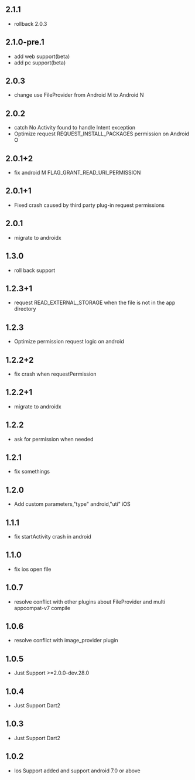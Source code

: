 ## 2.1.1
* rollback 2.0.3
## 2.1.0-pre.1
* add web support(beta)
* add pc support(beta)
## 2.0.3
* change use FileProvider from Android M to Android N
## 2.0.2
* catch No Activity found to handle Intent exception
* Optimize request REQUEST_INSTALL_PACKAGES permission on Android O
## 2.0.1+2
* fix android M FLAG_GRANT_READ_URI_PERMISSION
## 2.0.1+1
* Fixed crash caused by third party plug-in request permissions
## 2.0.1
* migrate to androidx
## 1.3.0
* roll back support
## 1.2.3+1
* request READ_EXTERNAL_STORAGE when the file is not in the app directory
## 1.2.3
* Optimize permission request logic on android
## 1.2.2+2
* fix crash when requestPermission
## 1.2.2+1
* migrate to androidx
## 1.2.2
* ask for permission when needed
## 1.2.1
* fix somethings
## 1.2.0
* Add custom parameters,"type" android,"uti" iOS
## 1.1.1
* fix startActivity crash in android
## 1.1.0
* fix ios open file
## 1.0.7
* resolve conflict with other plugins about FileProvider and multi appcompat-v7 compile
## 1.0.6
* resolve conflict with image_provider plugin
## 1.0.5
* Just Support >=2.0.0-dev.28.0
## 1.0.4
* Just Support Dart2
## 1.0.3
* Just Support Dart2
## 1.0.2
* Ios Support added and support android 7.0 or above